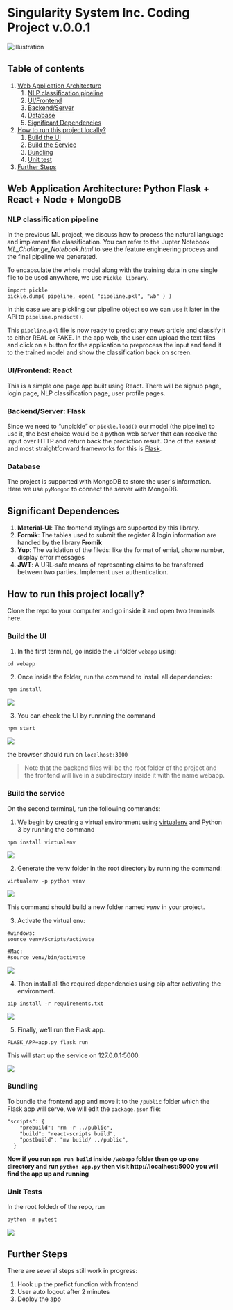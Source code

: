 # Singularity System Inc. Coding Project v.0.0.1

![Illustration](imgs/illustra.gif)

## Table of contents
1. [Web Application Architecture](#architecture)
    1. [NLP classification pipeline](#pipeline)
    2. [UI/Frontend](#ui)
    3. [Backend/Server](#backend)
    4. [Database](#db)
    5. [Significant Dependencies](#depen)
2. [How to run this project locally?](#install)
    1. [Build the UI](#install-ui)
    2. [Build the Service](#install-backend)
    3. [Bundling](#bundle)
    4. [Unit test](#unit-test)
3. [Further Steps](#further-steps)



<a name="architecture"></a>

## Web Application Architecture: Python Flask + React + Node + MongoDB 

<a name="pipeline"></a>

### NLP classification pipeline 
In the previous ML project, we discuss how to process the natural language and implement the classification. You can refer to the Jupter Notebook *ML_Challange_Notebook.html* to see the feature engineering process and the final pipeline we generated.

To encapsulate the whole model along with the training data in one single file to be used anywhere, we use `Pickle library`.
```
import pickle
pickle.dump( pipeline, open( "pipeline.pkl", "wb" ) )
```
In this case we are pickling our pipeline object so we can use it later in the API to `pipeline.predict()`.

This `pipeline.pkl` file is now ready to predict any news article and classify it to either REAL or FAKE. In the app web, the user can upload the text files and click on a button for the application to preprocess the input and feed it to the trained model and show the classification back on screen.

<a name="ui"></a>

### UI/Frontend: React
This is a simple one page app built using React. There will be signup page, login page, NLP classification page, user profile pages.

<a name="backend"></a>

### Backend/Server: Flask
Since we need to “unpickle” or `pickle.load()` our model (the pipeline) to use it, the best choice would be a python web server that can receive the input over HTTP and return back the prediction result. One of the easiest and most straightforward frameworks for this is [Flask](https://flask.palletsprojects.com/en/1.1.x/).

<a name="db"></a>

### Database
The project is supported with MongoDB to store the user's information. Here we use `pyMongod` to connect the server with MongoDB.

<a name="depen"></a>

## Significant Dependences
1. **Material-UI**: The frontend stylings are supported by this library.
2. **Formik**: The tables used to submit the register & login information are handled by the library **Fromik**
3. **Yup**: The validation of the fileds: like the format of emial, phone number, display error messages
4. **JWT**: A URL-safe means of representing claims to be transferred between two parties. Implement user authentication.

<a name="install"></a>

## How to run this project locally?
Clone the repo to your computer and go inside it and open two terminals here.

<a name="install-ui"></a>

### Build the UI

1. In the first terminal, go inside the ui folder `webapp` using:

```
cd webapp
``` 

2. Once inside the folder, run the command to install all dependencies:

```
npm install
```
<img src="imgs/install1.PNG">

3. You can check the UI by runnning the command 

```
npm start
``` 

<img src="imgs/install2.PNG">

the browser should run on `localhost:3000`

> Note that the backend files will be the root folder of the project and the frontend will live in a subdirectory inside it with the name webapp.

<a name="#install-backend"></a>

### Build the service
On the second terminal, run the following commands:
1. We begin by creating a virtual environment using [virtualenv](https://towardsdatascience.com/python-virtual-environments-made-easy-fe0c603fe601) and Python 3 by running the command 

```
npm install virtualenv
```
<img src="imgs/install3.PNG">

2. Generate the venv folder in the root directory by running the command:

```
virtualenv -p python venv
```

<img src="imgs/install4.PNG">


This command should build a new folder named *venv* in your project.

3. Activate the virtual env:

```
#windows:
source venv/Scripts/activate

#Mac:
#source venv/bin/activate
```
<img src="imgs/install5.PNG">

4. Then install all the required dependencies using pip after activating the environment. 
```
pip install -r requirements.txt
```
<img src="imgs/install6.PNG">

5. Finally, we’ll run the Flask app.
```
FLASK_APP=app.py flask run
```
This will start up the service on 127.0.0.1:5000.

<img src="imgs/install8.PNG">

<a name="bundle"></a>

### Bundling
To bundle the frontend app and move it to the `/public` folder which the Flask app will serve, we will edit the `package.json` file:
```
"scripts": {
    "prebuild": "rm -r ../public",
    "build": "react-scripts build",
    "postbuild": "mv build/ ../public",
  }
```
**Now if you run `npm run build` inside `/webapp` folder then go up one directory
and run `python app.py` then visit http://localhost:5000 you will find the app up and running**

<a name="unit-tests"></a>

### Unit Tests
In the root foldedr of the repo, run
```
python -m pytest
```
<img src="imgs/install9.PNG">


<a name="further-steps"></a>

## Further Steps

There are several steps still work in progress:
1. Hook up the prefict function with frontend
2. User auto logout after 2 minutes
3. Deploy the app

